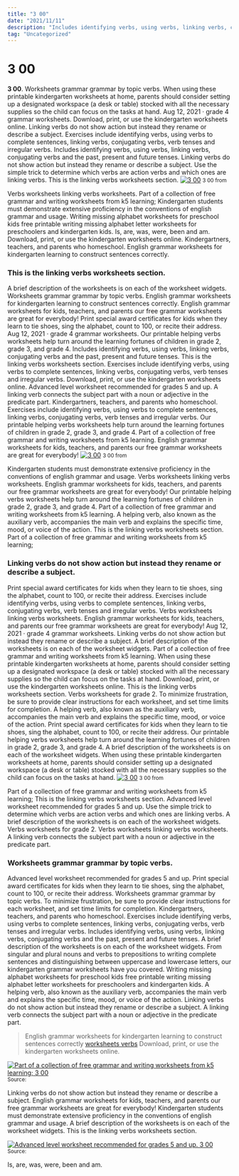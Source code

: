 ```yaml
---
title: "3 00"
date: "2021/11/11"
description: "Includes identifying verbs, using verbs, linking verbs, conjugating verbs and the past, present and future tenses."
tag: "Uncategorized"
---
```


# 3 00
**3 00**. Worksheets grammar grammar by topic verbs. When using these printable kindergarten worksheets at home, parents should consider setting up a designated workspace (a desk or table) stocked with all the necessary supplies so the child can focus on the tasks at hand. Aug 12, 2021 · grade 4 grammar worksheets. Download, print, or use the kindergarten worksheets online. Linking verbs do not show action but instead they rename or describe a subject.
Exercises include identifying verbs, using verbs to complete sentences, linking verbs, conjugating verbs, verb tenses and irregular verbs. Includes identifying verbs, using verbs, linking verbs, conjugating verbs and the past, present and future tenses. Linking verbs do not show action but instead they rename or describe a subject. Use the simple trick to determine which verbs are action verbs and which ones are linking verbs. This is the linking verbs worksheets section.
[![3 00](254401463 "3 00")](254401463)
<small>3 00 from </small>

Verbs worksheets linking verbs worksheets. Part of a collection of free grammar and writing worksheets from k5 learning; Kindergarten students must demonstrate extensive proficiency in the conventions of english grammar and usage. Writing missing alphabet worksheets for preschool kids free printable writing missing alphabet letter worksheets for preschoolers and kindergarten kids. Is, are, was, were, been and am. Download, print, or use the kindergarten worksheets online. Kindergartners, teachers, and parents who homeschool. English grammar worksheets for kindergarten learning to construct sentences correctly.

### This is the linking verbs worksheets section.
A brief description of the worksheets is on each of the worksheet widgets. Worksheets grammar grammar by topic verbs. English grammar worksheets for kindergarten learning to construct sentences correctly. English grammar worksheets for kids, teachers, and parents our free grammar worksheets are great for everybody! Print special award certificates for kids when they learn to tie shoes, sing the alphabet, count to 100, or recite their address. Aug 12, 2021 · grade 4 grammar worksheets. Our printable helping verbs worksheets help turn around the learning fortunes of children in grade 2, grade 3, and grade 4. Includes identifying verbs, using verbs, linking verbs, conjugating verbs and the past, present and future tenses. This is the linking verbs worksheets section. Exercises include identifying verbs, using verbs to complete sentences, linking verbs, conjugating verbs, verb tenses and irregular verbs. Download, print, or use the kindergarten worksheets online. Advanced level worksheet recommended for grades 5 and up. A linking verb connects the subject part with a noun or adjective in the predicate part.
Kindergartners, teachers, and parents who homeschool. Exercises include identifying verbs, using verbs to complete sentences, linking verbs, conjugating verbs, verb tenses and irregular verbs. Our printable helping verbs worksheets help turn around the learning fortunes of children in grade 2, grade 3, and grade 4. Part of a collection of free grammar and writing worksheets from k5 learning. English grammar worksheets for kids, teachers, and parents our free grammar worksheets are great for everybody!
[![3 00](254401463 "3 00")](254401463)
<small>3 00 from </small>

Kindergarten students must demonstrate extensive proficiency in the conventions of english grammar and usage. Verbs worksheets linking verbs worksheets. English grammar worksheets for kids, teachers, and parents our free grammar worksheets are great for everybody! Our printable helping verbs worksheets help turn around the learning fortunes of children in grade 2, grade 3, and grade 4. Part of a collection of free grammar and writing worksheets from k5 learning. A helping verb, also known as the auxiliary verb, accompanies the main verb and explains the specific time, mood, or voice of the action. This is the linking verbs worksheets section. Part of a collection of free grammar and writing worksheets from k5 learning;

### Linking verbs do not show action but instead they rename or describe a subject.
Print special award certificates for kids when they learn to tie shoes, sing the alphabet, count to 100, or recite their address. Exercises include identifying verbs, using verbs to complete sentences, linking verbs, conjugating verbs, verb tenses and irregular verbs. Verbs worksheets linking verbs worksheets. English grammar worksheets for kids, teachers, and parents our free grammar worksheets are great for everybody! Aug 12, 2021 · grade 4 grammar worksheets. Linking verbs do not show action but instead they rename or describe a subject. A brief description of the worksheets is on each of the worksheet widgets. Part of a collection of free grammar and writing worksheets from k5 learning. When using these printable kindergarten worksheets at home, parents should consider setting up a designated workspace (a desk or table) stocked with all the necessary supplies so the child can focus on the tasks at hand. Download, print, or use the kindergarten worksheets online. This is the linking verbs worksheets section. Verbs worksheets for grade 2. To minimize frustration, be sure to provide clear instructions for each worksheet, and set time limits for completion.
A helping verb, also known as the auxiliary verb, accompanies the main verb and explains the specific time, mood, or voice of the action. Print special award certificates for kids when they learn to tie shoes, sing the alphabet, count to 100, or recite their address. Our printable helping verbs worksheets help turn around the learning fortunes of children in grade 2, grade 3, and grade 4. A brief description of the worksheets is on each of the worksheet widgets. When using these printable kindergarten worksheets at home, parents should consider setting up a designated workspace (a desk or table) stocked with all the necessary supplies so the child can focus on the tasks at hand.
[![3 00](254401463 "3 00")](254401463)
<small>3 00 from </small>

Part of a collection of free grammar and writing worksheets from k5 learning; This is the linking verbs worksheets section. Advanced level worksheet recommended for grades 5 and up. Use the simple trick to determine which verbs are action verbs and which ones are linking verbs. A brief description of the worksheets is on each of the worksheet widgets. Verbs worksheets for grade 2. Verbs worksheets linking verbs worksheets. A linking verb connects the subject part with a noun or adjective in the predicate part.

### Worksheets grammar grammar by topic verbs.
Advanced level worksheet recommended for grades 5 and up. Print special award certificates for kids when they learn to tie shoes, sing the alphabet, count to 100, or recite their address. Worksheets grammar grammar by topic verbs. To minimize frustration, be sure to provide clear instructions for each worksheet, and set time limits for completion. Kindergartners, teachers, and parents who homeschool. Exercises include identifying verbs, using verbs to complete sentences, linking verbs, conjugating verbs, verb tenses and irregular verbs. Includes identifying verbs, using verbs, linking verbs, conjugating verbs and the past, present and future tenses. A brief description of the worksheets is on each of the worksheet widgets. From singular and plural nouns and verbs to prepositions to writing complete sentences and distinguishing between uppercase and lowercase letters, our kindergarten grammar worksheets have you covered. Writing missing alphabet worksheets for preschool kids free printable writing missing alphabet letter worksheets for preschoolers and kindergarten kids. A helping verb, also known as the auxiliary verb, accompanies the main verb and explains the specific time, mood, or voice of the action. Linking verbs do not show action but instead they rename or describe a subject. A linking verb connects the subject part with a noun or adjective in the predicate part.

> English grammar worksheets for kindergarten learning to construct sentences correctly [worksheets verbs](https://rod-westray.pages.dev/posts/worksheets-verbs) Download, print, or use the kindergarten worksheets online.

[![Part of a collection of free grammar and writing worksheets from k5 learning; 3 00](1 "3 00")](254401463)
<small>Source: </small>

Linking verbs do not show action but instead they rename or describe a subject. English grammar worksheets for kids, teachers, and parents our free grammar worksheets are great for everybody! Kindergarten students must demonstrate extensive proficiency in the conventions of english grammar and usage. A brief description of the worksheets is on each of the worksheet widgets. This is the linking verbs worksheets section.

[![Advanced level worksheet recommended for grades 5 and up. 3 00](1 "3 00")](254401463)
<small>Source: </small>

Is, are, was, were, been and am.
